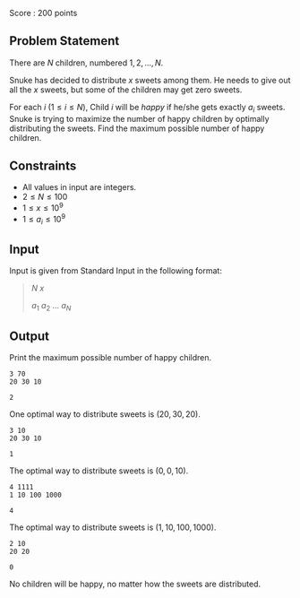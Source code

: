 Score : $200$ points

## Problem Statement

There are $N$ children, numbered $1, 2, ..., N$.

Snuke has decided to distribute $x$ sweets among them.
He needs to give out all the $x$ sweets, but some of the children may get zero sweets.

For each $i$ ($1 \leq i \leq N$), Child $i$ will be *happy* if he/she gets exactly $a_i$ sweets.
Snuke is trying to maximize the number of happy children by optimally distributing the sweets.
Find the maximum possible number of happy children.

## Constraints

- All values in input are integers.
- $2 \leq N \leq 100$
- $1 \leq x \leq 10^9$
- $1 \leq a_i \leq 10^9$

## Input

Input is given from Standard Input in the following format:

> $N$ $x$
> 
> $a_1$ $a_2$ $...$ $a_N$

## Output

Print the maximum possible number of happy children.

```input1
3 70
20 30 10
```

```output1
2
```

One optimal way to distribute sweets is $(20, 30, 20)$.

```input2
3 10
20 30 10
```

```output2
1
```

The optimal way to distribute sweets is $(0, 0, 10)$.

```input3
4 1111
1 10 100 1000
```

```output3
4
```

The optimal way to distribute sweets is $(1, 10, 100, 1000)$.

```input4
2 10
20 20
```

```output4
0
```

No children will be happy, no matter how the sweets are distributed.